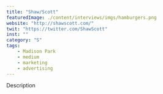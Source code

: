 ```yaml
---
title: "Shaw/Scott"
featuredImage: ./content/interviews/imgs/hamburgers.png
website: "http://shawscott.com/"
twit: "https://twitter.com/ShawScott"
inst: ""
category: "S"
tags:
    - Madison Park
    - medium
    - marketing
    - advertising
---
```


Description
